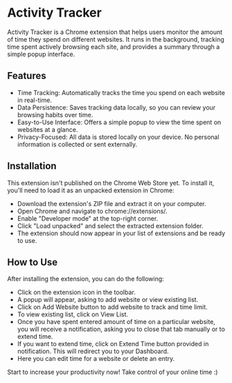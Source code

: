 # Activity Tracker

Activity Tracker is a Chrome extension that helps users monitor the amount of time they spend on different websites. It runs in the background, tracking time spent actively browsing each site, and provides a summary through a simple popup interface.

## Features
- Time Tracking: Automatically tracks the time you spend on each website in real-time.
- Data Persistence: Saves tracking data locally, so you can review your browsing habits over time.
- Easy-to-Use Interface: Offers a simple popup to view the time spent on websites at a glance.
- Privacy-Focused: All data is stored locally on your device. No personal information is collected or sent externally.

## Installation
This extension isn't published on the Chrome Web Store yet. To install it, you'll need to load it as an unpacked extension in Chrome:

- Download the extension's ZIP file and extract it on your computer.
- Open Chrome and navigate to chrome://extensions/.
- Enable "Developer mode" at the top-right corner.
- Click "Load unpacked" and select the extracted extension folder.
- The extension should now appear in your list of extensions and be ready to use.

## How to Use
After installing the extension, you can do the following:

- Click on the extension icon in the toolbar.
- A popup will appear, asking to add website or view existing list.
- Click on Add Website button to add website to track and time limit.
- To view existing list, click on View List.
- Once you have spent entered amount of time on a particular website, you will receive a notification, asking you to close that tab manually or to extend time.
- If you want to extend time, click on Extend Time button provided in notification. This will redirect you to your Dashboard.
- Here you can edit time for a website or delete an entry.

Start to increase your productivity now! Take control of your online time :)
